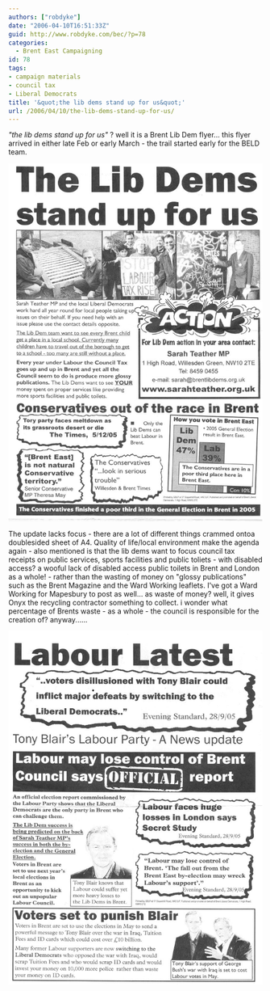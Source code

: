 ```yaml
---
authors: ["robdyke"]
date: "2006-04-10T16:51:33Z"
guid: http://www.robdyke.com/bec/?p=78
categories:
  - Brent East Campaigning
id: 78
tags:
- campaign materials
- council tax
- Liberal Democrats
title: '&quot;the lib dems stand up for us&quot;'
url: /2006/04/10/the-lib-dems-stand-up-for-us/
---
```

_"the lib dems stand up for us"_ ? well it is a Brent Lib Dem flyer... this flyer arrived in either late Feb or early March - the trail started early for the BELD team.

[<img alt="BELD stand up for us feb/mar 06" id="image76" src="/pubfiles/2006/04/scan0018.jpg" />](/pubfiles/2006/04/scan0018.jpg "BELD stand up for us feb/mar 06")

The update lacks focus - there are a lot of different things crammed ontoa doublesided sheet of A4. Quality of life/local environment make the agenda again - also mentioned is that the lib dems want to focus council tax receipts on public services, sports facilities and public toliets - with disabled access? a wooful lack of disabled access public toilets in Brent and London as a whole! - rather than the wasting of money on "glossy publications" such as the Brent Magazine and the Ward Working leaflets. I've got a Ward Working for Mapesbury to post as well... as waste of money? well, it gives Onyx the recycling contractor something to collect. i wonder what percentage of Brents waste - as a whole - the council is responsible for the creation of? anyway......

[<img alt="BELD stand up for us feb/mar 06 - reverse" id="image77" src="/pubfiles/2006/04/scan0019.jpg" />](/pubfiles/2006/04/scan0019.jpg "BELD stand up for us feb/mar 06 - reverse")